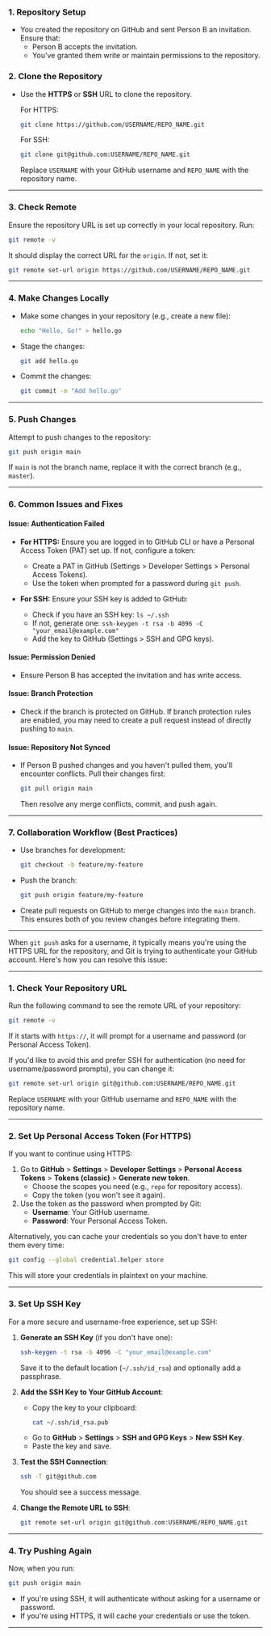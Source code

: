 
### 1. **Repository Setup**
- You created the repository on GitHub and sent Person B an invitation. Ensure that:
  - Person B accepts the invitation.
  - You’ve granted them write or maintain permissions to the repository.

### 2. **Clone the Repository**
- Use the **HTTPS** or **SSH** URL to clone the repository.

  For HTTPS:
  ```bash
  git clone https://github.com/USERNAME/REPO_NAME.git
  ```
  For SSH:
  ```bash
  git clone git@github.com:USERNAME/REPO_NAME.git
  ```
  Replace `USERNAME` with your GitHub username and `REPO_NAME` with the repository name.

---

### 3. **Check Remote**
Ensure the repository URL is set up correctly in your local repository. Run:
```bash
git remote -v
```
It should display the correct URL for the `origin`. If not, set it:
```bash
git remote set-url origin https://github.com/USERNAME/REPO_NAME.git
```

---

### 4. **Make Changes Locally**
- Make some changes in your repository (e.g., create a new file):
  ```bash
  echo "Hello, Go!" > hello.go
  ```
- Stage the changes:
  ```bash
  git add hello.go
  ```
- Commit the changes:
  ```bash
  git commit -m "Add hello.go"
  ```

---

### 5. **Push Changes**
Attempt to push changes to the repository:
```bash
git push origin main
```

If `main` is not the branch name, replace it with the correct branch (e.g., `master`).

---

### 6. **Common Issues and Fixes**
#### Issue: Authentication Failed
- **For HTTPS:** Ensure you are logged in to GitHub CLI or have a Personal Access Token (PAT) set up. If not, configure a token:
  - Create a PAT in GitHub (Settings > Developer Settings > Personal Access Tokens).
  - Use the token when prompted for a password during `git push`.

- **For SSH:** Ensure your SSH key is added to GitHub:
  - Check if you have an SSH key: `ls ~/.ssh`
  - If not, generate one: `ssh-keygen -t rsa -b 4096 -C "your_email@example.com"`
  - Add the key to GitHub (Settings > SSH and GPG keys).

#### Issue: Permission Denied
- Ensure Person B has accepted the invitation and has write access.

#### Issue: Branch Protection
- Check if the branch is protected on GitHub. If branch protection rules are enabled, you may need to create a pull request instead of directly pushing to `main`.

#### Issue: Repository Not Synced
- If Person B pushed changes and you haven't pulled them, you'll encounter conflicts. Pull their changes first:
  ```bash
  git pull origin main
  ```
  Then resolve any merge conflicts, commit, and push again.

---

### 7. **Collaboration Workflow (Best Practices)**
- Use branches for development:
  ```bash
  git checkout -b feature/my-feature
  ```
- Push the branch:
  ```bash
  git push origin feature/my-feature
  ```
- Create pull requests on GitHub to merge changes into the `main` branch. This ensures both of you review changes before integrating them.

---
When `git push` asks for a username, it typically means you're using the HTTPS URL for the repository, and Git is trying to authenticate your GitHub account. Here's how you can resolve this issue:

---

### 1. **Check Your Repository URL**
Run the following command to see the remote URL of your repository:
```bash
git remote -v
```
If it starts with `https://`, it will prompt for a username and password (or Personal Access Token).

If you'd like to avoid this and prefer SSH for authentication (no need for username/password prompts), you can change it:
```bash
git remote set-url origin git@github.com:USERNAME/REPO_NAME.git
```
Replace `USERNAME` with your GitHub username and `REPO_NAME` with the repository name.

---

### 2. **Set Up Personal Access Token (For HTTPS)**
If you want to continue using HTTPS:
1. Go to **GitHub** > **Settings** > **Developer Settings** > **Personal Access Tokens** > **Tokens (classic)** > **Generate new token**.
   - Choose the scopes you need (e.g., `repo` for repository access).
   - Copy the token (you won't see it again).
2. Use the token as the password when prompted by Git:
   - **Username**: Your GitHub username.
   - **Password**: Your Personal Access Token.

Alternatively, you can cache your credentials so you don't have to enter them every time:
```bash
git config --global credential.helper store
```
This will store your credentials in plaintext on your machine.

---

### 3. **Set Up SSH Key**
For a more secure and username-free experience, set up SSH:
1. **Generate an SSH Key** (if you don't have one):
   ```bash
   ssh-keygen -t rsa -b 4096 -C "your_email@example.com"
   ```
   Save it to the default location (`~/.ssh/id_rsa`) and optionally add a passphrase.

2. **Add the SSH Key to Your GitHub Account**:
   - Copy the key to your clipboard:
     ```bash
     cat ~/.ssh/id_rsa.pub
     ```
   - Go to **GitHub** > **Settings** > **SSH and GPG Keys** > **New SSH Key**.
   - Paste the key and save.

3. **Test the SSH Connection**:
   ```bash
   ssh -T git@github.com
   ```
   You should see a success message.

4. **Change the Remote URL to SSH**:
   ```bash
   git remote set-url origin git@github.com:USERNAME/REPO_NAME.git
   ```

---

### 4. **Try Pushing Again**
Now, when you run:
```bash
git push origin main
```
- If you're using SSH, it will authenticate without asking for a username or password.
- If you're using HTTPS, it will cache your credentials or use the token.

---

